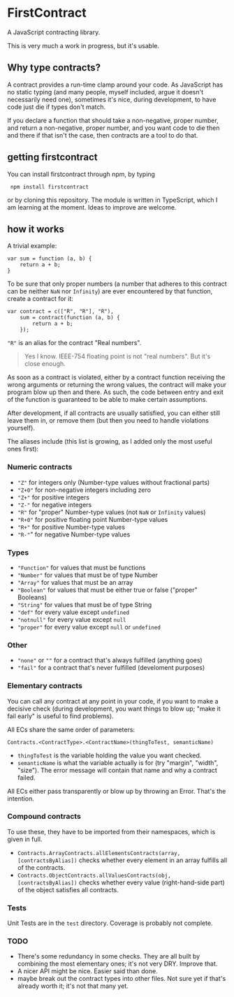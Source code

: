 FirstContract
=============

A JavaScript contracting library. 

This is very much a work in progress, but it's usable. 

## Why type contracts?
A contract provides a run-time clamp around your code. As JavaScript has no
static typing (and many people, myself included, argue it doesn't necessarily
need one), sometimes it's nice, during development, to have code just die if
types don't match. 

If you declare a function that should take a non-negative, proper number, and
return a non-negative, proper number, and you want code to die then and there
if that isn't the case, then contracts are a tool to do that.

## getting firstcontract

You can install firstcontract through npm, by typing

     npm install firstcontract

or by cloning this repository. The module is written in TypeScript, which I am
learning at the moment. Ideas to improve are welcome.

## how it works

A trivial example: 

    var sum = function (a, b) {
        return a + b;
    }

To be sure that only proper numbers (a number that adheres to this contract
can be neither `NaN` nor `Infinity`) are ever encountered by that function, 
create a contract for it: 

    var contract = c(["R", "R"], "R"),
        sum = contract(function (a, b) {
            return a + b;
        });
        
`"R"` is an alias for the contract "Real numbers".

> Yes I know. IEEE-754 floating point is not "real numbers". But it's close 
> enough. 

As soon as a contract is violated, either by a contract function receiving 
the wrong arguments or returning the wrong values, the contract will make
your program blow up then and there. As such, the code between entry and 
exit of the function is guaranteed to be able to make certain assumptions. 

After development, if all contracts are usually satisfied, you can either
still leave them in, or remove them (but then you need to handle violations
yourself). 

The aliases include (this list is growing, as I added only the most useful 
ones first): 

### Numeric contracts

 - `"Z"` for integers only (Number-type values without fractional parts)
 - `"Z+0"` for non-negative integers including zero
 - `"Z+"` for positive integers 
 - `"Z-"` for negative integers
 - `"R"` for "proper" Number-type values (not `NaN` or `Infinity` values)
 - `"R+0"` for positive floating point Number-type values
 - `"R+"` for positive Number-type values
 - `"R-"`" for negative Number-type values
 
### Types

 - `"Function"` for values that must be functions
 - `"Number"` for values that must be of type Number
 - `"Array"` for values that must be an array
 - `"Boolean"` for values that must be either true or false ("proper" Booleans)
 - `"String"` for values that must be of type String
 - `"def"` for every value except `undefined`
 - `"notnull"` for every value except `null`
 - `"proper"` for every value except `null` or `undefined`
 
### Other

 - `"none"` or `""` for a contract that's always fulfilled (anything goes)
 - `"fail"` for a contract that's never fulfilled (develoment purposes)

### Elementary contracts

You can call any contract at any point in your code, if you want to make a
decisive check (during development, you want things to blow up; "make it fail
 early" is useful to find problems).

All ECs share the same order of parameters:

    Contracts.<ContractType>.<ContractName>(thingToTest, semanticName)

- `thingToTest` is the variable holding the value you want checked.
- `semanticName` is what the variable actually is for (try "margin", "width",
"size"). The error message will contain that name and why a contract failed.

All ECs either pass transparently or blow up by throwing an Error. That's the
 intention.
 
### Compound contracts

To use these, they have to be imported from their namespaces, which is given
in full. 

 - `Contracts.ArrayContracts.allElementsContracts(array, [contractsByAlias])` 
 checks whether every element in an array fulfills all of the contracts.
 - `Contracts.ObjectContracts.allValuesContracts(obj, [contractsByAlias])` 
 checks whether every value (right-hand-side part) of the object satisfies
 all contracts.
 
### Tests

Unit Tests are in the `test` directory. Coverage is probably not complete. 

### TODO

- There's some redundancy in some checks. They are all built by combining the
most elementary ones; it's not very DRY. Improve that.
- A nicer API might be nice. Easier said than done.
- maybe break out the contract types into other files. Not sure yet if that's
already worth it; it's not that many yet.